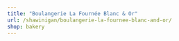 ```yaml
---
title: "Boulangerie La Fournée Blanc & Or"
url: /shawinigan/boulangerie-la-fournee-blanc-and-or/
shop: bakery
---
```

